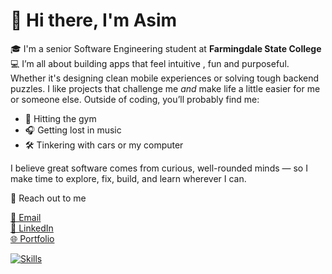 # 👋 Hi there, I'm Asim

🎓 I'm a senior Software Engineering student at **Farmingdale State College**  
💻 I’m all about building apps that feel intuitive , fun and purposeful.
Whether it's designing clean mobile experiences or solving tough backend puzzles.
I like projects that challenge me *and* make life a little easier for me or someone else.
Outside of coding, you’ll probably find me:
- 💪 Hitting the gym
- 🎧 Getting lost in music 
- 🛠️ Tinkering with cars or my computer

I believe great software comes from curious, well-rounded minds — so I make time to explore, fix, build, and learn wherever I can.

🔗 Reach out to me 

[📧 Email](mailto:razza6@farmingdale.edu)  
[💼 LinkedIn](https://www.linkedin.com/in/asim-razzaq1)  
[🌐 Portfolio](https://asimrazzaq01.github.io/portfolio/)

[![Skills](https://skillicons.dev/icons?i=java,kotlin,androidstudio,python,cpp,html,css,js,react,tailwind,firebase,mongodb,azure,mysql,git,github,linux,vscode,intellij)](https://skillicons.dev)
